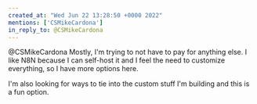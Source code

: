 ```yaml
---
created_at: "Wed Jun 22 13:28:50 +0000 2022"
mentions: ['CSMikeCardona']
in_reply_to: @CSMikeCardona
---
```


@CSMikeCardona Mostly, I'm trying to not have to pay for anything else. I like N8N because I can self-host it and I feel the need to customize everything, so I have more options here.

I'm also looking for ways to tie into the custom stuff I'm building and this is a fun option.
